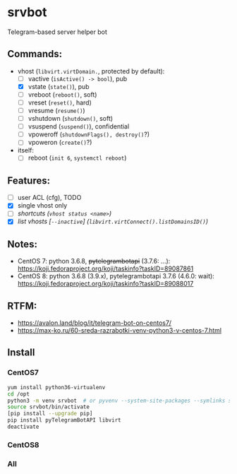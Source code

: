 # srvbot

Telegram-based server helper bot

## Commands:
- vhost (`libvirt.virtDomain.`, protected by default):
  - [ ] vactive (`isActive() -> bool`), pub
  - [x] vstate (`state()`), pub
  - [ ] vreboot (`reboot()`, soft)
  - [ ] vreset (`reset()`, hard)
  - [ ] vresume (`resume()`)
  - [ ] vshutdown (`shutdown()`, soft)
  - [ ] vsuspend (`suspend()`), confidential
  - [ ] vpoweroff (`shutdownFlags(), destroy()`?)
  - [ ] vpoweron (`create()`?)
- itself:
  - [ ] reboot (`init 6`, `systemctl reboot`)

## Features:
- [ ] user ACL (cfg), TODO
- [x] single vhost only
- [ ] _shortcuts (`vhost status <name>`)_
- [x] _list vhosts [`--inactive`] (`libvirt.virtConnect().listDomainsID()`)_

## Notes:
- CentOS 7: python 3.6.8, ~~pytelegrambotapi~~ (3.7.6: ...): https://koji.fedoraproject.org/koji/taskinfo?taskID=89087861
- CentOS 8: python 3.6.8 (3.9.x), pytelegrambotapi 3.7.6 (4.6.0: wait): https://koji.fedoraproject.org/koji/taskinfo?taskID=89088017

## RTFM:
- https://avalon.land/blog/it/telegram-bot-on-centos7/
- https://max-ko.ru/60-sreda-razrabotki-venv-python3-v-centos-7.html

## Install

### CentOS7
```bash
yum install python36-virtualenv
cd /opt
python3 -m venv srvbot  # or pyvenv --system-site-packages --symlinks srvbot
source srvbot/bin/activate
[pip install --upgrade pip]
pip install pyTelegramBotAPI libvirt
deactivate
```

### CentOS8
### All
